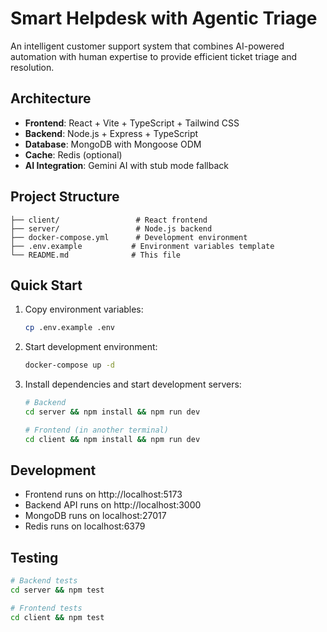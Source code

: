 # Smart Helpdesk with Agentic Triage

An intelligent customer support system that combines AI-powered automation with human expertise to provide efficient ticket triage and resolution.

## Architecture

- **Frontend**: React + Vite + TypeScript + Tailwind CSS
- **Backend**: Node.js + Express + TypeScript
- **Database**: MongoDB with Mongoose ODM
- **Cache**: Redis (optional)
- **AI Integration**: Gemini AI with stub mode fallback

## Project Structure

```
├── client/                 # React frontend
├── server/                 # Node.js backend
├── docker-compose.yml      # Development environment
├── .env.example           # Environment variables template
└── README.md              # This file
```

## Quick Start

1. Copy environment variables:
   ```bash
   cp .env.example .env
   ```

2. Start development environment:
   ```bash
   docker-compose up -d
   ```

3. Install dependencies and start development servers:
   ```bash
   # Backend
   cd server && npm install && npm run dev

   # Frontend (in another terminal)
   cd client && npm install && npm run dev
   ```

## Development

- Frontend runs on http://localhost:5173
- Backend API runs on http://localhost:3000
- MongoDB runs on localhost:27017
- Redis runs on localhost:6379

## Testing

```bash
# Backend tests
cd server && npm test

# Frontend tests
cd client && npm test
```